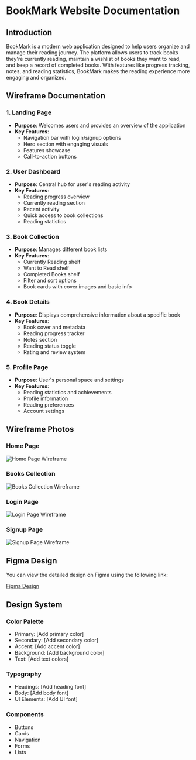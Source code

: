 # BookMark Website Documentation

## Introduction

BookMark is a modern web application designed to help users organize and manage their reading journey. The platform allows users to track books they're currently reading, maintain a wishlist of books they want to read, and keep a record of completed books. With features like progress tracking, notes, and reading statistics, BookMark makes the reading experience more engaging and organized.

## Wireframe Documentation

### 1. Landing Page
- **Purpose**: Welcomes users and provides an overview of the application
- **Key Features**:
  - Navigation bar with login/signup options
  - Hero section with engaging visuals
  - Features showcase
  - Call-to-action buttons

### 2. User Dashboard
- **Purpose**: Central hub for user's reading activity
- **Key Features**:
  - Reading progress overview
  - Currently reading section
  - Recent activity
  - Quick access to book collections
  - Reading statistics

### 3. Book Collection
- **Purpose**: Manages different book lists
- **Key Features**:
  - Currently Reading shelf
  - Want to Read shelf
  - Completed Books shelf
  - Filter and sort options
  - Book cards with cover images and basic info

### 4. Book Details
- **Purpose**: Displays comprehensive information about a specific book
- **Key Features**:
  - Book cover and metadata
  - Reading progress tracker
  - Notes section
  - Reading status toggle
  - Rating and review system

### 5. Profile Page
- **Purpose**: User's personal space and settings
- **Key Features**:
  - Reading statistics and achievements
  - Profile information
  - Reading preferences
  - Account settings

## Wireframe Photos

### Home Page
![Home Page Wireframe](./Home.png)

### Books Collection
![Books Collection Wireframe](./Books.png)

### Login Page
![Login Page Wireframe](./Login.png)

### Signup Page
![Signup Page Wireframe](./Signup.png)

## Figma Design

You can view the detailed design on Figma using the following link:

[Figma Design](https://www.figma.com/design/mQRPz0YTo5h6GPERSgUhEy/Bookmark?node-id=0-1&t=JxpQ87K6JPMyAnng-1)

## Design System

### Color Palette
- Primary: [Add primary color]
- Secondary: [Add secondary color]
- Accent: [Add accent color]
- Background: [Add background color]
- Text: [Add text colors]

### Typography
- Headings: [Add heading font]
- Body: [Add body font]
- UI Elements: [Add UI font]

### Components
- Buttons
- Cards
- Navigation
- Forms
- Lists

